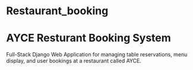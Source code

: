 # Restaurant_booking

# AYCE Resturant Booking System
Full-Stack Django Web Application for managing table reservations, menu display, and user bookings at a restaurant called AYCE.

##